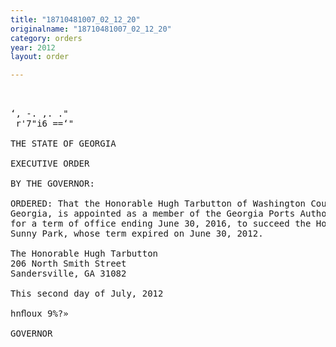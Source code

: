 ```yaml
---
title: "18710481007_02_12_20"
originalname: "18710481007_02_12_20"
category: orders
year: 2012
layout: order

---
```

<pre>
 

‘, -. ,. ."
 r'7"i6 ==‘"

THE STATE OF GEORGIA

EXECUTIVE ORDER

BY THE GOVERNOR:

ORDERED: That the Honorable Hugh Tarbutton of Washington County,
Georgia, is appointed as a member of the Georgia Ports Authority,
for a term of office ending June 30, 2016, to succeed the Honorable
Sunny Park, whose term expired on June 30, 2012.

The Honorable Hugh Tarbutton
206 North Smith Street
Sandersville, GA 31082

This second day of July, 2012

hnﬂoux 9%?»

GOVERNOR

</pre>

